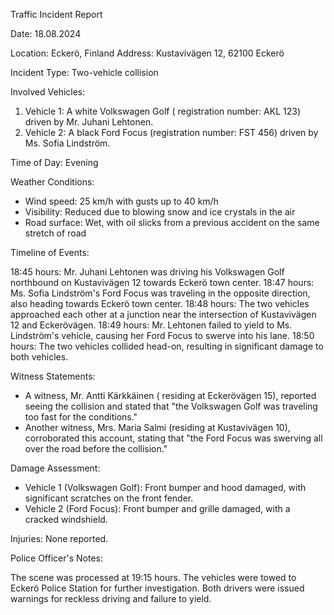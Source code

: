 Traffic Incident Report

Date: 18.08.2024

Location: Eckerö, Finland
Address: Kustavivägen 12, 62100 Eckerö

Incident Type: Two-vehicle collision

Involved Vehicles:

1. Vehicle 1: A white Volkswagen Golf ( registration number: AKL 123) driven by Mr. Juhani Lehtonen.
2. Vehicle 2: A black Ford Focus (registration number: FST 456) driven by Ms. Sofia Lindström.

Time of Day: Evening

Weather Conditions:

* Wind speed: 25 km/h with gusts up to 40 km/h
* Visibility: Reduced due to blowing snow and ice crystals in the air
* Road surface: Wet, with oil slicks from a previous accident on the same stretch of road

Timeline of Events:

18:45 hours: Mr. Juhani Lehtonen was driving his Volkswagen Golf northbound on Kustavivägen 12 towards Eckerö town center.
18:47 hours: Ms. Sofia Lindström's Ford Focus was traveling in the opposite direction, also heading towards Eckerö town center.
18:48 hours: The two vehicles approached each other at a junction near the intersection of Kustavivägen 12 and Eckerövägen.
18:49 hours: Mr. Lehtonen failed to yield to Ms. Lindström's vehicle, causing her Ford Focus to swerve into his lane.
18:50 hours: The two vehicles collided head-on, resulting in significant damage to both vehicles.

Witness Statements:

* A witness, Mr. Antti Kärkkäinen ( residing at Eckerövägen 15), reported seeing the collision and stated that "the Volkswagen Golf was traveling too fast for the conditions."
* Another witness, Mrs. Maria Salmi (residing at Kustavivägen 10), corroborated this account, stating that "the Ford Focus was swerving all over the road before the collision."

Damage Assessment:

* Vehicle 1 (Volkswagen Golf): Front bumper and hood damaged, with significant scratches on the front fender.
* Vehicle 2 (Ford Focus): Front bumper and grille damaged, with a cracked windshield.

Injuries: None reported.

Police Officer's Notes:

The scene was processed at 19:15 hours. The vehicles were towed to Eckerö Police Station for further investigation. Both drivers were issued warnings for reckless driving and failure to yield.
